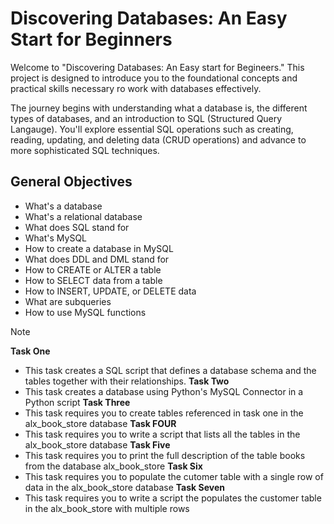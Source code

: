 # Discovering Databases: An Easy Start for Beginners

Welcome to "Discovering Databases: An Easy start for Begineers." This project is designed to introduce you to the foundational concepts and practical skills necessary ro work with databases effectively.

The journey begins with understanding what a database is, the different types of databases, and an introduction to SQL (Structured Query Langauge). You'll explore essential SQL operations such as creating, reading, updating, and deleting data (CRUD operations) and advance to more sophisticated SQL techniques.

## General Objectives
- What's a database
- What's a relational database
- What does SQL stand for
- What's MySQL
- How to create a database in MySQL
- What does DDL and DML stand for
- How to CREATE or ALTER a table
- How to SELECT data from a table
- How to INSERT, UPDATE, or DELETE data
- What are subqueries
- How to use MySQL functions

> [!NOTE]
> **Task One**
> -  This task creates a SQL script that defines a database schema and the tables together with their relationships.
> **Task Two**
> -  This task creates a database using Python's MySQL Connector in a Python script
> **Task Three**
> -  This task requires you to create tables referenced in task one in the alx_book_store database
> **Task FOUR**
> -  This task requires you to write a script that lists all the tables in the alx_book_store database
> **Task Five**
> -  This task requires you to print the full description of the table books from the database alx_book_store
> **Task Six**
> -  This task requires you to populate the cutomer table with a single row of data in the alx_book_store database
> **Task Seven**
> -  This task requires you to write a script the populates the customer table in the alx_book_store with multiple rows
